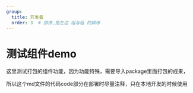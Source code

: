 ```yaml
---
group: 
  title: 开发者
  order: 3  # 排序,是左边 组与组 的排序
---
```



# 测试组件demo

这里测试打包的组件功能，因为功能特殊，需要导入package里面打包的成果，

所以这个md文件的代码code部分在部署时尽量注释，只在本地开发的时候使用



<code src="../demos/dev/dev.tsx"></code>
